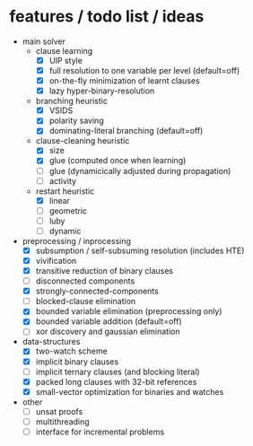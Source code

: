 # features / todo list / ideas
* main solver
  * clause learning
    - [x] UIP style
    - [x] full resolution to one variable per level (default=off)
    - [x] on-the-fly minimization of learnt clauses
    - [x] lazy hyper-binary-resolution
  * branching heuristic
    - [x] VSIDS
    - [x] polarity saving
    - [x] dominating-literal branching (default=off)
  * clause-cleaning heuristic
    - [x] size
    - [x] glue (computed once when learning)
    - [ ] glue (dynamicically adjusted during propagation)
    - [ ] activity
  * restart heuristic
    - [x] linear
    - [ ] geometric
    - [ ] luby
    - [ ] dynamic
* preprocessing / inprocessing
  - [x] subsumption / self-subsuming resolution (includes HTE)
  - [x] vivification
  - [x] transitive reduction of binary clauses
  - [ ] disconnected components
  - [x] strongly-connected-components
  - [ ] blocked-clause elimination
  - [x] bounded variable elimination (preprocessing only)
  - [x] bounded variable addition (default=off)
  - [ ] xor discovery and gaussian elimination
* data-structures
  - [x] two-watch scheme
  - [x] implicit binary clauses
  - [ ] implicit ternary clauses (and blocking literal)
  - [x] packed long clauses with 32-bit references
  - [x] small-vector optimization for binaries and watches
* other
  - [ ] unsat proofs
  - [ ] multithreading
  - [ ] interface for incremental problems
